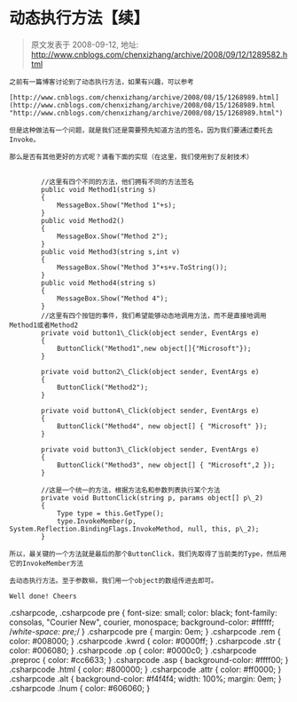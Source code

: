 # 动态执行方法【续】 
> 原文发表于 2008-09-12, 地址: http://www.cnblogs.com/chenxizhang/archive/2008/09/12/1289582.html 



```
之前有一篇博客讨论到了动态执行方法，如果有兴趣，可以参考
```

```
[http://www.cnblogs.com/chenxizhang/archive/2008/08/15/1268989.html](http://www.cnblogs.com/chenxizhang/archive/2008/08/15/1268989.html "http://www.cnblogs.com/chenxizhang/archive/2008/08/15/1268989.html")
```

```
但是这种做法有一个问题，就是我们还是需要预先知道方法的签名，因为我们要通过委托去Invoke。
```

```
那么是否有其他更好的方式呢？请看下面的实现（在这里，我们使用到了反射技术）
```

```

        //这里有四个不同的方法，他们拥有不同的方法签名
        public void Method1(string s)
        {
            MessageBox.Show("Method 1"+s);
        }
        public void Method2()
        {
            MessageBox.Show("Method 2");
        }
        public void Method3(string s,int v)
        {
            MessageBox.Show("Method 3"+s+v.ToString());
        }
        public void Method4(string s)
        {
            MessageBox.Show("Method 4");
        }
        //这里有四个按钮的事件，我们希望能够动态地调用方法，而不是直接地调用Method1或者Method2
        private void button1\_Click(object sender, EventArgs e)
        {
            ButtonClick("Method1",new object[]{"Microsoft"});
        }

        private void button2\_Click(object sender, EventArgs e)
        {
            ButtonClick("Method2");
        }

        private void button4\_Click(object sender, EventArgs e)
        {
            ButtonClick("Method4", new object[] { "Microsoft" });
        }

        private void button3\_Click(object sender, EventArgs e)
        {
            ButtonClick("Method3", new object[] { "Microsoft",2 });
        }

        //这是一个统一的方法，根据方法名和参数列表执行某个方法
        private void ButtonClick(string p, params object[] p\_2)
        {
            Type type = this.GetType();
            type.InvokeMember(p, System.Reflection.BindingFlags.InvokeMethod, null, this, p\_2);
        }
```

```
所以，最关键的一个方法就是最后的那个ButtonClick，我们先取得了当前类的Type，然后用它的InvokeMember方法
```

```
去动态执行方法。至于参数嘛，我们用一个object的数组传进去即可。
```

```
Well done! Cheers 
```

.csharpcode, .csharpcode pre
{
 font-size: small;
 color: black;
 font-family: consolas, "Courier New", courier, monospace;
 background-color: #ffffff;
 /*white-space: pre;*/
}
.csharpcode pre { margin: 0em; }
.csharpcode .rem { color: #008000; }
.csharpcode .kwrd { color: #0000ff; }
.csharpcode .str { color: #006080; }
.csharpcode .op { color: #0000c0; }
.csharpcode .preproc { color: #cc6633; }
.csharpcode .asp { background-color: #ffff00; }
.csharpcode .html { color: #800000; }
.csharpcode .attr { color: #ff0000; }
.csharpcode .alt 
{
 background-color: #f4f4f4;
 width: 100%;
 margin: 0em;
}
.csharpcode .lnum { color: #606060; }
